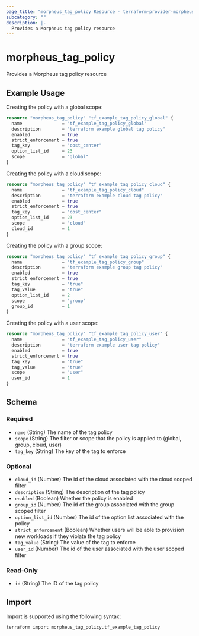 ```yaml
---
page_title: "morpheus_tag_policy Resource - terraform-provider-morpheus"
subcategory: ""
description: |-
  Provides a Morpheus tag policy resource
---
```


# morpheus_tag_policy

Provides a Morpheus tag policy resource

## Example Usage

Creating the policy with a global scope:

```terraform
resource "morpheus_tag_policy" "tf_example_tag_policy_global" {
  name               = "tf_example_tag_policy_global"
  description        = "terraform example global tag policy"
  enabled            = true
  strict_enforcement = true
  tag_key            = "cost_center"
  option_list_id     = 23
  scope              = "global"
}
```

Creating the policy with a cloud scope:

```terraform
resource "morpheus_tag_policy" "tf_example_tag_policy_cloud" {
  name               = "tf_example_tag_policy_cloud"
  description        = "terraform example cloud tag policy"
  enabled            = true
  strict_enforcement = true
  tag_key            = "cost_center"
  option_list_id     = 23
  scope              = "cloud"
  cloud_id           = 1
}
```

Creating the policy with a group scope:

```terraform
resource "morpheus_tag_policy" "tf_example_tag_policy_group" {
  name               = "tf_example_tag_policy_group"
  description        = "terraform example group tag policy"
  enabled            = true
  strict_enforcement = true
  tag_key            = "true"
  tag_value          = "true"
  option_list_id     = 2
  scope              = "group"
  group_id           = 1
}
```

Creating the policy with a user scope:

```terraform
resource "morpheus_tag_policy" "tf_example_tag_policy_user" {
  name               = "tf_example_tag_policy_user"
  description        = "terraform example user tag policy"
  enabled            = true
  strict_enforcement = true
  tag_key            = "true"
  tag_value          = "true"
  scope              = "user"
  user_id            = 1
}
```

<!-- schema generated by tfplugindocs -->
## Schema

### Required

- `name` (String) The name of the tag policy
- `scope` (String) The filter or scope that the policy is applied to (global, group, cloud, user)
- `tag_key` (String) The key of the tag to enforce

### Optional

- `cloud_id` (Number) The id of the cloud associated with the cloud scoped filter
- `description` (String) The description of the tag policy
- `enabled` (Boolean) Whether the policy is enabled
- `group_id` (Number) The id of the group associated with the group scoped filter
- `option_list_id` (Number) The id of the option list associated with the policy
- `strict_enforcement` (Boolean) Whether users will be able to provision new workloads if they violate the tag policy
- `tag_value` (String) The value of the tag to enforce
- `user_id` (Number) The id of the user associated with the user scoped filter

### Read-Only

- `id` (String) The ID of the tag policy

## Import

Import is supported using the following syntax:

```shell
terraform import morpheus_tag_policy.tf_example_tag_policy
```
